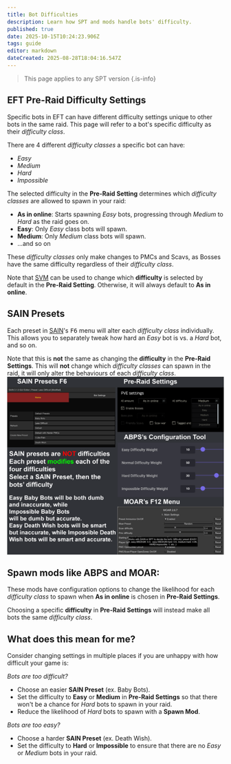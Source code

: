 ```yaml
---
title: Bot Difficulties
description: Learn how SPT and mods handle bots' difficulty.
published: true
date: 2025-10-15T10:24:23.906Z
tags: guide
editor: markdown
dateCreated: 2025-08-28T18:04:16.547Z
---
```


> This page applies to any SPT version
{.is-info}

## EFT Pre-Raid Difficulty Settings
Specific bots in EFT can have different difficulty settings unique to other bots in the same raid. This page will refer to a bot's specific difficulty as their *difficulty class*.

There are 4 different *difficulty classes* a specific bot can have:
- *Easy*
- *Medium*
- *Hard*
- *Impossible*

The selected difficulty in the **Pre-Raid Setting** determines which *difficulty classes* are allowed to spawn in your raid:
- **As in online**: Starts spawning *Easy* bots, progressing through *Medium* to *Hard* as the raid goes on.
- **Easy**: Only *Easy* class bots will spawn.
- **Medium**: Only *Medium* class bots will spawn.
- ...and so on

These *difficulty classes* only make changes to PMCs and Scavs, as Bosses have the same difficulty regardless of their *difficulty class*.

Note that [SVM](https://forge.sp-tarkov.com/mod/236/server-value-modifier-svm) can be used to change which **difficulty** is selected by default in the **Pre-Raid Setting**. Otherwise, it will always default to **As in online**.

## SAIN Presets
Each preset in [SAIN](https://forge.sp-tarkov.com/mod/791/sain-solarints-ai-modifications-full-ai-combat-system-replacement)'s <kbd>F6</kbd> menu will alter each *difficulty class* individually. This allows you to separately tweak how hard an *Easy* bot is vs. a *Hard* bot, and so on.

Note that this is **not** the same as changing the **difficulty** in the **Pre-Raid Settings**. This will **not** change which *difficulty classes* can spawn in the raid, it will only alter the behaviours of each *difficulty class*.
&nbsp;
<img src="/sain_presets_v2.png" alt="SAIN Presets" width=600 style="display: block; margin: 0 auto;">

## Spawn mods like ABPS and MOAR:
These mods have configuration options to change the likelihood for each *difficulty class* to spawn when **As in online** is chosen in **Pre-Raid Settings**.

Choosing a specific **difficulty** in **Pre-Raid Settings** will instead make all bots the same *difficulty class*.

## What does this mean for me?
Consider changing settings in multiple places if you are unhappy with how difficult your game is:

*Bots are too difficult?*
- Choose an easier **SAIN Preset** (ex. Baby Bots).
- Set the difficulty to **Easy** or **Medium** in **Pre-Raid Settings** so that there won't be a chance for *Hard* bots to spawn in your raid.
- Reduce the likelihood of *Hard* bots to spawn with a **Spawn Mod**.

*Bots are too easy?*
- Choose a harder **SAIN Preset** (ex. Death Wish).
- Set the difficulty to **Hard** or **Impossible** to ensure that there are no *Easy* or *Medium* bots in your raid.